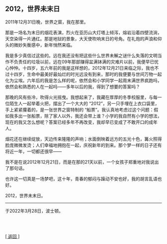 ## 2012，世界未末日

2011年12月31日晚，世界之窗，我在那里。

那是一场名为末日的烟花表演，烈火在亚历山大灯塔上倾泻，熔岩沿着四壁流淌，天空染得一片通红。那是地狱的景象，大天使吹响末日的号角。在礼炮的声浪和仰头的微妙失衡感中，新年悄然来临。

我是多少真信过这些的。远在我还没有把这些什么世界未解之谜什么失落的文明当作不负责任的垃圾以前，远在09年那部赚得盆满钵满的灾难片以前，我便早已忧心忡忡。十四岁，五六年前的我是这样想的，2012年12月21日来临之际，我也不过十四岁，生命中最美好最灿烂的时光远没有到来，那时的我便要与世间万物一起化为尘埃。六年后的我是怎么样的呢，依然会和小学同学一起周末满世界疯跑吗，依然会和熟悉的人在一起吗——多年以后的我，得到了想要的答案吗？

那晚的风有些冷，吹得火光摇曳。我想起来了，我藏在厚厚的冬季校服里，与每一位陌生人一起举着火把，摆出了一个大大的 “2012”，另一只手埋在上衣口袋里，手上紧紧攥着的，是一张世界之窗特制的 “船票”。我认真地考虑过这个问题：假如我多出一张船票，除了家人以外，我还会带上谁？小学的我自然有小学的想法，现在的我又怎么想呢？答案已经多年不再改变，我却早已变成了不敢开口的成年人。

烟花还在继续绽放，天边传来隆隆的声响；水面倒映着远方的五光十色，篝火照得脸庞微微发烫；人们幸福地拥抱在一起，庆祝新年的到来。那个梦一样的日子还有将近一年，一切都还很早——

我不是在说2012年12月21日，而是在那的21天以前，一个女孩子郑重地对我说出了那句话。

也许这一切真是一场梦吧，这十年，青春的郁闷与躁动不安也好，我的胡言乱语也好。

2012，世界未末日。

------

于2022年3月28日，波士顿。

<br>

<br>

[[ 返回 ]](../../../../sites/proses/多余的话.md)
